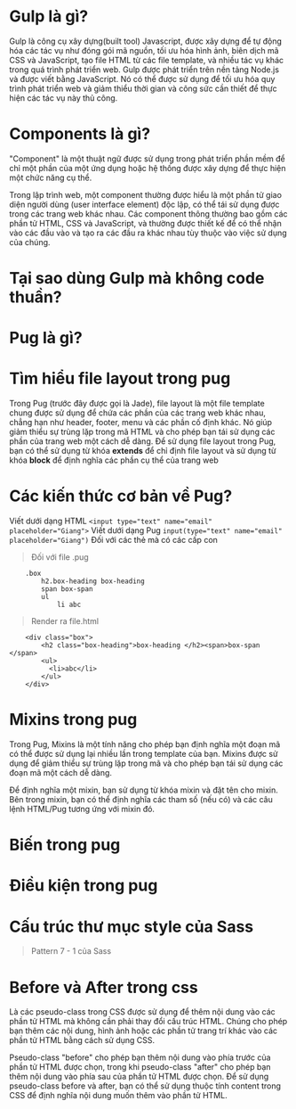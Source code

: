 # Gulp là gì?

Gulp là công cụ xây dựng(built tool) Javascript, được xây dựng để tự động hóa các tác vụ như đóng gói mã nguồn, tối ưu hóa hình ảnh, biên dịch mã CSS và JavaScript, tạo file HTML từ các file template, và nhiều tác vụ khác trong quá trình phát triển web.
Gulp được phát triển trên nền tảng Node.js và được viết bằng JavaScript. Nó có thể được sử dụng để tối ưu hóa quy trình phát triển web và giảm thiểu thời gian và công sức cần thiết để thực hiện các tác vụ này thủ công.

# Components là gì?

"Component" là một thuật ngữ được sử dụng trong phát triển phần mềm để chỉ một phần của một ứng dụng hoặc hệ thống được xây dựng để thực hiện một chức năng cụ thể.

Trong lập trình web, một component thường được hiểu là một phần tử giao diện người dùng (user interface element) độc lập, có thể tái sử dụng được trong các trang web khác nhau. Các component thông thường bao gồm các phần tử HTML, CSS và JavaScript, và thường được thiết kế để có thể nhận vào các đầu vào và tạo ra các đầu ra khác nhau tùy thuộc vào việc sử dụng của chúng.

# Tại sao dùng Gulp mà không code thuần?

# Pug là gì?

# Tìm hiểu file layout trong pug

Trong Pug (trước đây được gọi là Jade), file layout là một file template chung được sử dụng để chứa các phần của các trang web khác nhau, chẳng hạn như header, footer, menu và các phần cố định khác. Nó giúp giảm thiểu sự trùng lặp trong mã HTML và cho phép bạn tái sử dụng các phần của trang web một cách dễ dàng.
Để sử dụng file layout trong Pug, bạn có thể sử dụng từ khóa **extends** để chỉ định file layout và sử dụng từ khóa **block** để định nghĩa các phần cụ thể của trang web

# Các kiến thức cơ bản về Pug?

Viết dưới dạng HTML
`<input type="text" name="email" placeholder="Giang">`
Viết dưới dạng Pug
`input(type="text" name="email" placeholder="Giang")`
Đối với các thẻ mà có các cấp con

> Đối với file .pug

```
    .box
		h2.box-heading box-heading
		span box-span
		ul
			li abc
```

> Render ra file.html

```
    <div class="box">
        <h2 class="box-heading">box-heading </h2><span>box-span </span>
        <ul>
          <li>abc</li>
        </ul>
    </div>
```

# Mixins trong pug

Trong Pug, Mixins là một tính năng cho phép bạn định nghĩa một đoạn mã có thể được sử dụng lại nhiều lần trong template của bạn. Mixins được sử dụng để giảm thiểu sự trùng lặp trong mã và cho phép bạn tái sử dụng các đoạn mã một cách dễ dàng.

Để định nghĩa một mixin, bạn sử dụng từ khóa mixin và đặt tên cho mixin. Bên trong mixin, bạn có thể định nghĩa các tham số (nếu có) và các câu lệnh HTML/Pug tương ứng với mixin đó.

# Biến trong pug

# Điều kiện trong pug

# Cấu trúc thư mục style của Sass

> Pattern 7 - 1 của Sass

# Before và After trong css

Là các pseudo-class trong CSS được sử dụng để thêm nội dung vào các phần tử HTML mà không cần phải thay đổi cấu trúc HTML. Chúng cho phép bạn thêm các nội dung, hình ảnh hoặc các phần tử trang trí khác vào các phần tử HTML bằng cách sử dụng CSS.

Pseudo-class "before" cho phép bạn thêm nội dung vào phía trước của phần tử HTML được chọn, trong khi pseudo-class "after" cho phép bạn thêm nội dung vào phía sau của phần tử HTML được chọn. Để sử dụng pseudo-class before và after, bạn có thể sử dụng thuộc tính content trong CSS để định nghĩa nội dung muốn thêm vào phần tử HTML.
